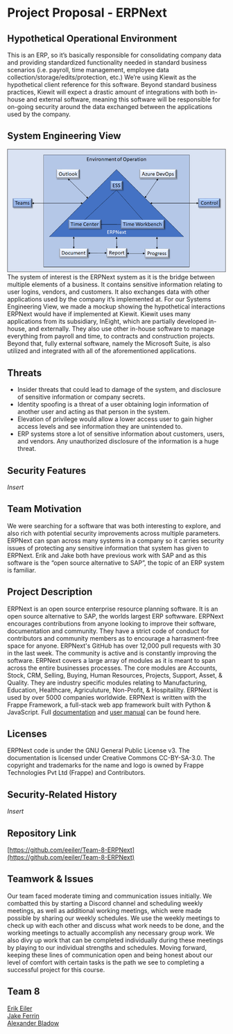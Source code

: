 # Project Proposal - ERPNext
## Hypothetical Operational Environment
This is an ERP, so it’s basically responsible for consolidating company data and providing standardized functionality needed in standard business scenarios (i.e. payroll, time management, employee data collection/storage/edits/protection, etc.) 
We’re using Kiewit as the hypothetical client reference for this software. Beyond standard business practices, Kiewit will expect a drastic amount of integrations with both in-house and external software, meaning this software will be responsible for on-going security around the data exchanged between the applications used by the company. 
## System Engineering View
![](https://github.com/eeiler/Team-8-ERPNext/blob/master/System-of-Interest.png)  
The system of interest is the ERPNext system as it is the bridge between multiple elements of a business. It contains sensitive information relating to user logins, vendors, and customers. It also exchanges data with other applications used by the company it’s implemented at. For our Systems Engineering View, we made a mockup showing the hypothetical interactions ERPNext would have if implemented at Kiewit. Kiewit uses many applications from its subsidiary, InEight, which are partially developed in-house, and externally. They also use other in-house software to manage everything from payroll and time, to contracts and construction projects. Beyond that, fully external software, namely the Microsoft Suite, is also utilized and integrated with all of the aforementioned applications.
## Threats
* Insider threats that could lead to damage of the system, and disclosure of sensitive information or company secrets.
* Identity spoofing is a threat of a user obtaining login information of another user and acting as that person in the system.
* Elevation of privilege would allow a lower access user to gain higher access levels and see information they are unintended to.
* ERP systems store a lot of sensitive information about customers, users, and vendors. Any unauthorized disclosure of the information is a huge threat.
## Security Features
*Insert*
## Team Motivation
We were searching for a software that was both interesting to explore, and also rich with potential security improvements across multiple parameters. ERPNext can span across many systems in a company so it carries security issues of protecting any sensitive information that system has given to ERPNext. Erik and Jake both have previous work with SAP and as this software is the “open source alternative to SAP”, the topic of an ERP system is familiar.
## Project Description
ERPNext is an open source enterprise resource planning software. It is an open source alternative to SAP, the worlds largest ERP softwware. ERPNext encourages contributions from anyone looking to improve their software, documentation and community. They have a strict code of conduct for contributors and community members as to encourage a harrasment-free space for anyone. ERPNext's GitHub has over 12,000 pull requests with 30 in the last week. The community is active and is constantly improving the software. ERPNext covers a large array of modules as it is meant to span across the entire businesses processes. The core modules are Accounts, Stock, CRM, Selling, Buying, Human Resources, Projects, Support, Asset, & Quality. They are industry specific modules relating to Manufacturing, Education, Healthcare, Agriculuture, Non-Profit, & Hospitalilty. ERPNext is used by over 5000 companies worldwide. ERPNext is written with the Frappe Framework, a full-stack web app framework built with Python & JavaScript. Full [documentation](https://docs.erpnext.com/) and [user manual](https://docs.erpnext.com/docs/user/manual/en) can be found here.
## Licenses
ERPNext code is under the GNU General Public License v3.
The documentation is licensed under Creative Commons CC-BY-SA-3.0.
The copyright and trademarks for the name and logo is owned by Frappe Technologies Pvt Ltd (Frappe) and Contributors.

## Security-Related History
*Insert*
## Repository Link
[https://github.com/eeiler/Team-8-ERPNext](https://github.com/eeiler/Team-8-ERPNext)
## Teamwork & Issues
Our team faced moderate timing and communication issues initially. We combatted this by starting a Discord channel and scheduling weekly meetings, as well as additional working meetings, which were made possible by sharing our weekly schedules. 
We use the weekly meetings to check up with each other and discuss what work needs to be done, and the working meetings to actually accomplish any necessary group work. 
We also divy up work that can be completed individually during these meetings by playing to our individual strengths and schedules. 
Moving forward, keeping these lines of communication open and being honest about our level of comfort with certain tasks is the path we see to completing a successful project for this course.
## Team 8
[Erik Eiler](https://github.com/eeiler)  
[Jake Ferrin]()  
[Alexander Bladow]()  
